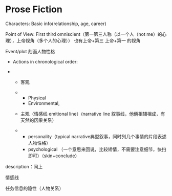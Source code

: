 # Prose Fiction

Characters: Basic info(relationship, age, career)

Point of View: First third omniscient（第一第三人称（以一个人（not me）的心理），上帝视角（多个人的心理）） 也有上帝+第三  上帝+第一 的视角

Event/plot 刻画人物性格

- Actions in     chronological order:

- - 客观 

  - - Physical
    - Environmental, 

  - 主观（情感线      emitional line）(narrative line 叙事线，他俩相辅相成，有天然的因果关系）

  - - personality（typical       narrative典型叙事，同时列几个事情的片段表述人物性格）
    - psychological       （一个意思来回说，比较矫情，不需要注意细节，快扫即可）（skin+conclude）

 

 

description：同上

情感线

任务信息的隐性（人物关系）

 

 

 